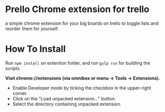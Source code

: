 Prello Chrome extension for trello
=============================

a simple chrome extension for your big boards on trello to toggle lists and reorder them for yourself.


How To Install
=============================

Run `npm install` on extention folder, and run `gulp run` for building the scripts.


**Visit chrome://extensions (via omnibox or menu -> Tools -> Extensions).**

- Enable Developer mode by ticking the checkbox in the upper-right corner.
- Click on the "Load unpacked extension..." button.
- Select the directory containing unpacked extension.
